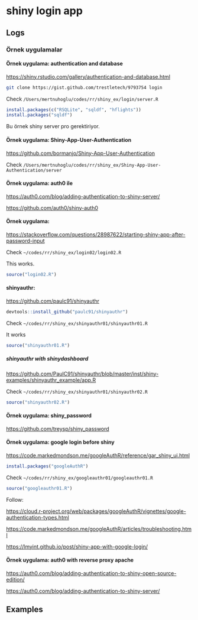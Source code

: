 
# shiny login app

## Logs

### Örnek uygulamalar 

#### Örnek uygulama: authentication and database

https://shiny.rstudio.com/gallery/authentication-and-database.html

``` bash
git clone https://gist.github.com/trestletech/9793754 login
``` 

Check `/Users/mertnuhoglu/codes/rr/shiny_ex/login/server.R`

``` r
install.packages(c("RSQLite", "sqldf", "hflights"))
install.packages("sqldf")
``` 

Bu örnek shiny server pro gerektiriyor. 

#### Örnek uygulama: Shiny-App-User-Authentication

https://github.com/bormanjo/Shiny-App-User-Authentication

Check `/Users/mertnuhoglu/codes/rr/shiny_ex/Shiny-App-User-Authentication/server`

#### Örnek uygulama: auth0 ile

https://auth0.com/blog/adding-authentication-to-shiny-server/

https://github.com/auth0/shiny-auth0

#### Örnek uygulama:

https://stackoverflow.com/questions/28987622/starting-shiny-app-after-password-input

Check `~/codes/rr/shiny_ex/login02/login02.R`

This works.

``` r
source("login02.R")
``` 

#### shinyauthr:

https://github.com/paulc91/shinyauthr

``` r
devtools::install_github("paulc91/shinyauthr")
``` 

Check `~/codes/rr/shiny_ex/shinyauthr01/shinyauthr01.R`

It works

``` r
source("shinyauthr01.R")
``` 

##### shinyauthr with shinydashboard

https://github.com/PaulC91/shinyauthr/blob/master/inst/shiny-examples/shinyauthr_example/app.R

Check `~/codes/rr/shiny_ex/shinyauthr01/shinyauthr02.R`

``` r
source("shinyauthr02.R")
``` 

#### Örnek uygulama: shiny_password

https://github.com/treysp/shiny_password

#### Örnek uygulama: google login before shiny

https://code.markedmondson.me/googleAuthR/reference/gar_shiny_ui.html

``` r
install.packages("googleAuthR")
``` 

Check `~/codes/rr/shiny_ex/googleauthr01/googleauthr01.R`

``` r
source("googleauthr01.R")
``` 

Follow:

https://cloud.r-project.org/web/packages/googleAuthR/vignettes/google-authentication-types.html

https://code.markedmondson.me/googleAuthR/articles/troubleshooting.html

https://lmyint.github.io/post/shiny-app-with-google-login/

#### Örnek uygulama: auth0 with reverse proxy apache

https://auth0.com/blog/adding-authentication-to-shiny-open-source-edition/

https://auth0.com/blog/adding-authentication-to-shiny-server/

## Examples


